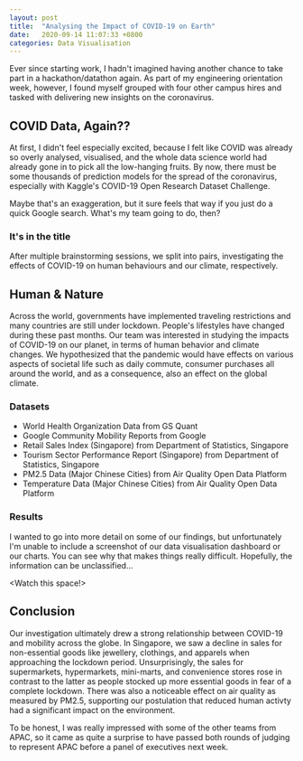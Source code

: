 ```yaml
---
layout: post
title:  "Analysing the Impact of COVID-19 on Earth"
date:   2020-09-14 11:07:33 +0800
categories: Data Visualisation
---
```


Ever since starting work, I hadn't imagined having another chance to take part in a hackathon/datathon again. As part of my engineering orientation week, however, I found myself grouped with four other campus hires and tasked with delivering new insights on the coronavirus.

## COVID Data, Again??
At first, I didn't feel especially excited, because I felt like COVID was already so overly analysed, visualised, and the whole data science world had already gone in to pick all the low-hanging fruits. By now, there must be some thousands of prediction models for the spread of the coronavirus, especially with Kaggle's COVID-19 Open Research Dataset Challenge.

Maybe that's an exaggeration, but it sure feels that way if you just do a quick Google search. What's my team going to do, then?

### It's in the title
After multiple brainstorming sessions, we split into pairs, investigating the effects of COVID-19 on human behaviours and our climate, respectively. 

## Human & Nature
Across the world, governments have implemented traveling restrictions and many countries are still under lockdown. People's lifestyles have changed during these past months. Our team was interested in studying the impacts of COVID-19 on our planet, in terms of human behavior and climate changes. We hypothesized that the pandemic would have effects on various aspects of societal life such as daily commute, consumer purchases all around the world, and as a consequence, also an effect on the global climate.

### Datasets
- World Health Organization Data from GS Quant
- Google Community Mobility Reports from Google
- Retail Sales Index (Singapore) from Department of Statistics, Singapore
- Tourism Sector Performance Report (Singapore) from Department of Statistics, Singapore
- PM2.5 Data (Major Chinese Cities) from Air Quality Open Data Platform
- Temperature Data (Major Chinese Cities) from Air Quality Open Data Platform

### Results
I wanted to go into more detail on some of our findings, but unfortunately I'm unable to include a screenshot of our data visualisation dashboard or our charts. You can see why that makes things really difficult. Hopefully, the information can be unclassified...

<Watch this space!>

## Conclusion
Our investigation ultimately drew a strong relationship between COVID-19 and mobility across the globe. In Singapore, we saw a decline in sales for non-essential goods like jewellery, clothings, and apparels when approaching the lockdown period. Unsurprisingly, the sales for supermarkets, hypermarkets, mini-marts, and convenience stores rose in contrast to the latter as people stocked up more essential goods in fear of a complete lockdown. There was also a noticeable effect on air quality as measured by PM2.5, supporting our postulation that reduced human activty had a significant impact on the environment.

To be honest, I was really impressed with some of the other teams from APAC, so it came as quite a surprise to have passed both rounds of judging to represent APAC before a panel of executives next week.